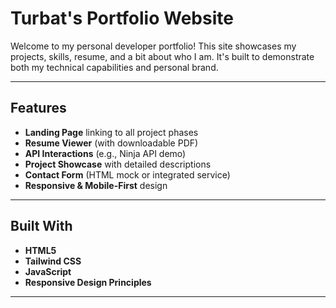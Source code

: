#  Turbat's Portfolio Website

Welcome to my personal developer portfolio! This site showcases my projects, skills, resume, and a bit about who I am. It's built to demonstrate both my technical capabilities and personal brand.

---

## Features

-  **Landing Page** linking to all project phases
- **Resume Viewer** (with downloadable PDF)
-  **API Interactions** (e.g., Ninja API demo)
-  **Project Showcase** with detailed descriptions
-  **Contact Form** (HTML mock or integrated service)
-  **Responsive & Mobile-First** design

---

## Built With

- **HTML5**
- **Tailwind CSS**
- **JavaScript**
- **Responsive Design Principles**

---